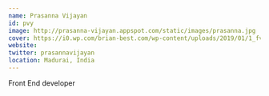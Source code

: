 ```yaml
---
name: Prasanna Vijayan
id: pvy
image: http://prasanna-vijayan.appspot.com/static/images/prasanna.jpg
cover: https://i0.wp.com/brian-best.com/wp-content/uploads/2019/01/1_fvlXUruIzwO-tr06MKcATQ.png?fit=800%2C400&ssl=1
website:
twitter: prasannavijayan
location: Madurai, India
---
```

Front End developer